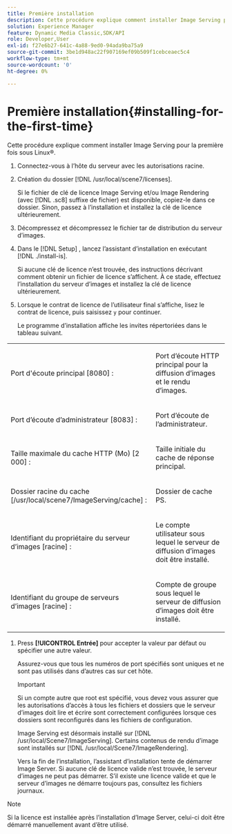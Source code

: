 ```yaml
---
title: Première installation
description: Cette procédure explique comment installer Image Serving pour la première fois sous Linux®.
solution: Experience Manager
feature: Dynamic Media Classic,SDK/API
role: Developer,User
exl-id: f27e6b27-641c-4a88-9ed0-94ada9ba75a9
source-git-commit: 3be1d948ac22f907169ef09b509f1cebceaec5c4
workflow-type: tm+mt
source-wordcount: '0'
ht-degree: 0%

---
```


# Première installation{#installing-for-the-first-time}

Cette procédure explique comment installer Image Serving pour la première fois sous Linux®.

1. Connectez-vous à l’hôte du serveur avec les autorisations racine.
1. Création du dossier [!DNL /usr/local/scene7/licenses].

   Si le fichier de clé de licence Image Serving et/ou Image Rendering (avec [!DNL .sc8] suffixe de fichier) est disponible, copiez-le dans ce dossier. Sinon, passez à l’installation et installez la clé de licence ultérieurement.
1. Décompressez et décompressez le fichier tar de distribution du serveur d’images.
1. Dans le [!DNL Setup] , lancez l’assistant d’installation en exécutant [!DNL ./install-is].

   Si aucune clé de licence n’est trouvée, des instructions décrivant comment obtenir un fichier de licence s’affichent. À ce stade, effectuez l’installation du serveur d’images et installez la clé de licence ultérieurement.
1. Lorsque le contrat de licence de l’utilisateur final s’affiche, lisez le contrat de licence, puis saisissez `y` pour continuer.

   Le programme d’installation affiche les invites répertoriées dans le tableau suivant.

<table id="table_0E7B673CAD8E4C5EB72F8283A0DDEFC8"> 
 <tbody> 
  <tr> 
   <td colname="col1"> <p><span class="codeph"> Port d'écoute principal [8080] :</span> </p> </td>
   <td colname="col2"> <p>Port d’écoute HTTP principal pour la diffusion d’images et le rendu d’images. </p> </td>
  </tr> 
  <tr> 
   <td colname="col1"> <p><span class="codeph"> Port d’écoute d’administrateur [8083] :</span> </p> </td> 
   <td colname="col2"> <p>Port d’écoute de l’administrateur. </p> </td>
  </tr> 
  <tr> 
   <td colname="col1"> <p><span class="codeph"> Taille maximale du cache HTTP (Mo) [2 000] :</span> </p> </td> 
   <td colname="col2"> <p>Taille initiale du cache de réponse principal. </p> </td>
  </tr>
  <tr> 
   <td colname="col1"> <p><span class="codeph"> Dossier racine du cache [/usr/local/scene7/ImageServing/cache] :</span> </p> </td> 
   <td colname="col2"> <p>Dossier de cache PS. </p> </td> 
  </tr> 
  <tr> 
   <td colname="col1"> <p><span class="codeph"> Identifiant du propriétaire du serveur d’images [racine] :</span> </p> </td>
   <td colname="col2"> <p>Le compte utilisateur sous lequel le serveur de diffusion d’images doit être installé. </p> </td>
  </tr>
  <tr> 
   <td colname="col1"> <p><span class="codeph"> Identifiant du groupe de serveurs d’images [racine] :</span> </p> </td>
   <td colname="col2"> <p>Compte de groupe sous lequel le serveur de diffusion d’images doit être installé. </p> </td>
  </tr>
 </tbody>
</table>

1. Press **[!UICONTROL Entrée]** pour accepter la valeur par défaut ou spécifier une autre valeur.

   Assurez-vous que tous les numéros de port spécifiés sont uniques et ne sont pas utilisés dans d’autres cas sur cet hôte.

   >[!IMPORTANT]
   >
   >Si un compte autre que root est spécifié, vous devez vous assurer que les autorisations d’accès à tous les fichiers et dossiers que le serveur d’images doit lire et écrire sont correctement configurées lorsque ces dossiers sont reconfigurés dans les fichiers de configuration.
   >
   >Image Serving est désormais installé sur [!DNL /usr/local/Scene7/ImageServing]. Certains contenus de rendu d’image sont installés sur [!DNL /usr/local/Scene7/ImageRendering].
   >
   >Vers la fin de l’installation, l’assistant d’installation tente de démarrer Image Server. Si aucune clé de licence valide n’est trouvée, le serveur d’images ne peut pas démarrer. S’il existe une licence valide et que le serveur d’images ne démarre toujours pas, consultez les fichiers journaux.

>[!NOTE]
>
>Si la licence est installée après l’installation d’Image Server, celui-ci doit être démarré manuellement avant d’être utilisé.
